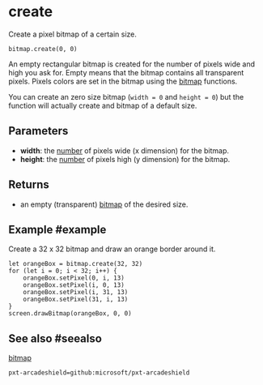# create

Create a pixel bitmap of a certain size.

```sig
bitmap.create(0, 0)
```

An empty rectangular bitmap is created for the number of pixels wide and high you ask for. Empty means that the bitmap contains all transparent pixels. Pixels colors are set in the bitmap using the [bitmap](/reference/bitmaps) functions.

You can create an zero size bitmap (``width = 0`` and ``height = 0``) but the function will actually create and bitmap of a default size.

## Parameters

* **width**: the [number](/types/number) of pixels wide (x dimension) for the bitmap.
* **height**: the [number](/types/number) of pixels high (y dimension) for the bitmap.

## Returns

* an empty (transparent) [bitmap](/types/bitmap) of the desired size.

## Example #example

Create a 32 x 32 bitmap and draw an orange border around it.

```blocks
let orangeBox = bitmap.create(32, 32)
for (let i = 0; i < 32; i++) {
    orangeBox.setPixel(0, i, 13)
    orangeBox.setPixel(i, 0, 13)
    orangeBox.setPixel(i, 31, 13)
    orangeBox.setPixel(31, i, 13)
}
screen.drawBitmap(orangeBox, 0, 0)
```

## See also #seealso

[bitmap](/reference/bitmaps)

```package
pxt-arcadeshield=github:microsoft/pxt-arcadeshield
```
